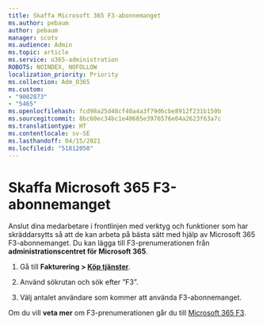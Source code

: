 ```yaml
---
title: Skaffa Microsoft 365 F3-abonnemanget
ms.author: pebaum
author: pebaum
manager: scotv
ms.audience: Admin
ms.topic: article
ms.service: o365-administration
ROBOTS: NOINDEX, NOFOLLOW
localization_priority: Priority
ms.collection: Adm_O365
ms.custom:
- "9002873"
- "5465"
ms.openlocfilehash: fcd98a25d48cf40a4a3f79d6cbe8912f231b150b
ms.sourcegitcommit: 8bc60ec34bc1e40685e3976576e04a2623f63a7c
ms.translationtype: HT
ms.contentlocale: sv-SE
ms.lasthandoff: 04/15/2021
ms.locfileid: "51812050"
---
```

# <a name="get-the-microsoft-365-f3-plan"></a>Skaffa Microsoft 365 F3-abonnemanget

Anslut dina medarbetare i frontlinjen med verktyg och funktioner som har skräddarsytts så att de kan arbeta på bästa sätt med hjälp av Microsoft 365 F3-abonnemanget. Du kan lägga till F3-prenumerationen från **administrationscentret för Microsoft 365**.

1. Gå till **Fakturering > [Köp tjänster](https://go.microsoft.com/fwlink/p/?linkid=868433)**.

2. Använd sökrutan och sök efter ”F3”.

3. Välj antalet användare som kommer att använda F3-abonnemanget.

Om du vill **veta mer** om F3-prenumerationen går du till [Microsoft 365 F3](https://www.microsoft.com/microsoft-365/microsoft-365-enterprise-f3?activetab=pivot%3aoverviewtab).
